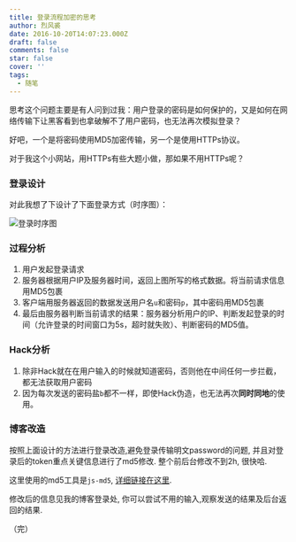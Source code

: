 ```yaml
---
title: 登录流程加密的思考
author: 烈风裘
date: 2016-10-20T14:07:23.000Z
draft: false
comments: false
star: false
cover: ''
tags: 
  - 随笔
---
```



思考这个问题主要是有人问到过我：用户登录的密码是如何保护的，又是如何在网络传输下让黑客看到也拿破解不了用户密码，也无法再次模拟登录？

好吧，一个是将密码使用MD5加密传输，另一个是使用HTTPs协议。

对于我这个小网站，用HTTPs有些大题小做，那如果不用HTTPs呢？

### 登录设计
对此我想了下设计了下面登录方式（时序图）：

![登录时序图](http://xiangsongtao.com/uploads/1476276752000.png )

### 过程分析

1. 用户发起登录请求
2. 服务器根据用户IP及服务器时间，返回上图所写的格式数据。将当前请求信息用MD5包裹
3. 客户端用服务器返回的数据发送用户名```u```和密码```p```，其中密码用MD5包裹
4. 最后由服务器判断当前请求的结果：服务器分析用户的IP、判断发起登录的时间（允许登录的时间窗口为5s，超时就失败）、判断密码的MD5值。


### Hack分析

1. 除非Hack就在在用户输入的时候就知道密码，否则他在中间任何一步拦截，都无法获取用户密码
2. 因为每次发送的密码盐```b```都不一样，即使Hack伪造，也无法再次**同时同地**的使用。

### 博客改造

按照上面设计的方法进行登录改造,避免登录传输明文password的问题, 并且对登录后的token重点关键信息进行了md5修改. 整个前后台修改不到2h, 很快哈. 

这里使用的md5工具是```js-md5```, [详细链接在这里](https://www.npmjs.com/package/js-md5). 

修改后的信息见我的博客登录处, 你可以尝试不用的输入,观察发送的结果及后台返回的结果.


（完）

